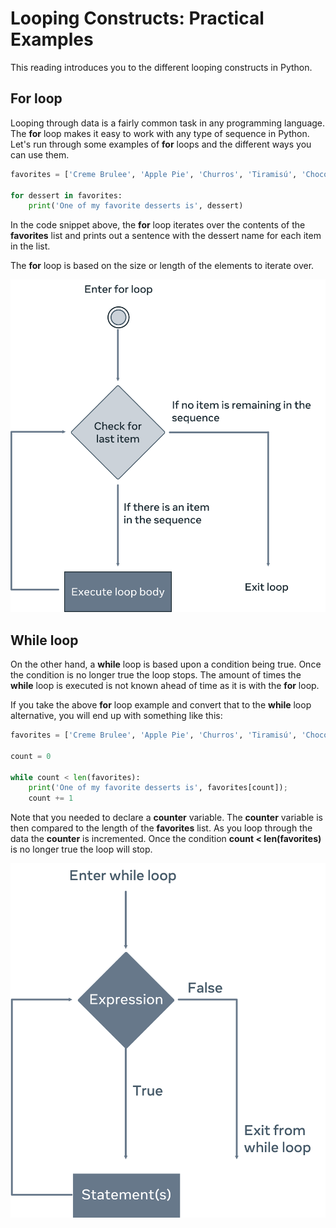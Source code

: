 # Looping Constructs: Practical Examples

This reading introduces you to the different looping constructs in Python.

## For loop

Looping through data is a fairly common task in any programming language. The <b>for</b> loop makes it easy to work with any type of sequence in Python.  Let's run through some examples of <b>for</b> loops and the different ways you can use them.

```python
favorites = ['Creme Brulee', 'Apple Pie', 'Churros', 'Tiramisú', 'Chocolate Cake']

for dessert in favorites:
    print('One of my favorite desserts is', dessert)
```

In the code snippet above, the <b>for</b> loop iterates over the contents of the <b>favorites</b> list and prints out a sentence with the dessert name for each item in the list.

The <b>for</b> loop is based on the size or length of the elements to iterate over. 

<img src="./images/1.png">

## While loop

On the other hand, a <b>while</b> loop is based upon a condition being true. Once the condition is no longer true the loop stops. The amount of times the <b>while</b> loop is executed is not known ahead of time as it is with the <b>for</b> loop. 

If you take the above <b>for</b> loop example and convert that to the <b>while</b> loop alternative, you will end up with something like this:

```python
favorites = ['Creme Brulee', 'Apple Pie', 'Churros', 'Tiramisú', 'Chocolate Cake']

count = 0

while count < len(favorites):
    print('One of my favorite desserts is', favorites[count]);
    count += 1
```

Note that you needed to declare a <b>counter</b> variable. The <b>counter</b> variable is then compared to the length of the <b>favorites</b> list. As you loop through the data the <b>counter</b> is incremented. Once the condition <b>count < len(favorites)</b> is no longer true the loop will stop.

<img src="./images/2.png">  